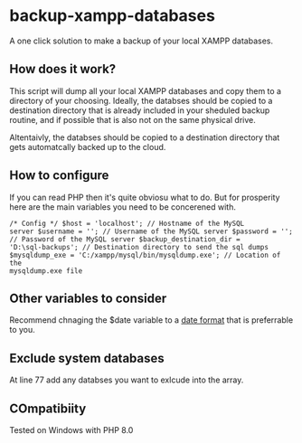 # backup-xampp-databases
A one click solution to make a backup of your local XAMPP databases.

## How does it work?
This script will dump all your local XAMPP databases and copy them to a directory of your choosing. Ideally, the databses should be copied to a destination directory that is already included in your sheduled backup routine, and if possible that is also not on the same physical drive.

Altentaivly, the databses should be copied to a destination directory that gets automatcally backed up to the cloud.

## How to configure
If you can read PHP then it's quite obviosu what to do. But for prosperity here are the main variables you need to be concerened with.

<code>/* Config */
    $host                   = 'localhost';                        // Hostname of the MySQL server
    $username               = '';                                 // Username of the MySQL server
    $password               = '';                                 // Password of the MySQL server
    $backup_destination_dir = 'D:\sql-backups';                   // Destination directory to send the sql dumps
    $mysqldump_exe          = 'C:/xampp/mysql/bin/mysqldump.exe'; // Location of the mysqldump.exe file
</code>

## Other variables to consider
Recommend chnaging the $date variable to a <a href="https://www.php.net/manual/en/datetime.format.php">date format</a> that is preferrable to you.

## Exclude system databases
At line 77 add any databses you want to exlcude into the array.

## COmpatibiity
Tested on Windows with PHP 8.0
